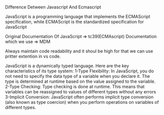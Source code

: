 Difference Detween Javascript And Ecmascript  

JavaScript is a programming language that implements the ECMAScript specification, while ECMAScript is the standardized specification for JavaScript

Original Documentation Of JavaScript => tc39(ECMAscript)
Documentation which we use => MDM

Always maintain code readability and it shoul be high
for that we can use pritter extention in vs code.




JavaScript is a dynamically typed language. Here are the key characteristics of its type system:
1-Type Flexibility: In JavaScript, you do not need to specify the data type of a variable when you declare it. The type is determined at runtime based on the value assigned to the variable.
2-Type Checking: Type checking is done at runtime. This means that variables can be reassigned to values of different types without any errors
3-Implicit Conversion: JavaScript often performs implicit type conversion (also known as type coercion) when you perform operations on variables of different types.